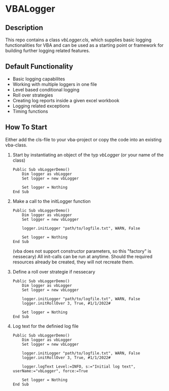 # VBALogger
## Description
This repo contains a class *vbLogger.cls*, which supplies basic logging functionalities for VBA and can be used as a starting point or framework for building further logging related features.

## Default Functionality
- Basic logging capabilites
- Working with multiple loggers in one file
- Level based conditional logging
- Roll over strategies
- Creating log reports inside a given excel workbook
- Logging related exceptions
- Timing functions

## How To Start
Either add the cls-file to your vba-project or copy the code into an existing vba-class.

1. Start by instantiating an object of the typ *vbLogger* (or your name of the class)

    ``` vba
    Public Sub vbLoggerDemo()
        Dim logger as vbLogger
        Set logger = new vbLogger
        
        Set logger = Nothing
    End Sub
    ```

2. Make a call to the initLogger function

    ``` vba
    Public Sub vbLoggerDemo()
        Dim logger as vbLogger
        Set logger = new vbLogger
        
        logger.initLogger "path/to/logfile.txt", WARN, False
        
        Set logger = Nothing
    End Sub
    ```
    (vba does not support constructor parameters, so this "factory" is nessecary)
    All init-calls can be run at anytime. Should the required resources already be created, they will not recreate them.

3. Define a roll over strategie if nessecary

    ``` vba
    Public Sub vbLoggerDemo()
        Dim logger as vbLogger
        Set logger = new vbLogger
        
        logger.initLogger "path/to/logfile.txt", WARN, False
        logger.initRollOver 3, True, #1/1/2022#
        
        Set logger = Nothing
    End Sub
    ```
    
4. Log text for the definied log file

    ``` vba
    Public Sub vbLoggerDemo()
        Dim logger as vbLogger
        Set logger = new vbLogger
        
        logger.initLogger "path/to/logfile.txt", WARN, False
        logger.initRollOver 3, True, #1/1/2022#
        
        logger.logText Level:=INFO, s:="Initial log text", userName:="vbLogger", force:=True
        
        Set logger = Nothing
    End Sub
    ```
